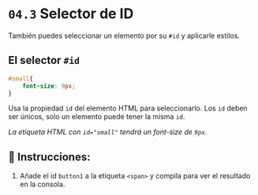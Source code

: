 # `04.3` Selector de ID

También puedes seleccionar un elemento por su `#id` y aplicarle estilos.

## El selector `#id` 

```css
#small{
    font-size: 9px;
}
```

Usa la propiedad `id` del elemento HTML para seleccionarlo. Los `id` deben ser únicos, solo un elemento puede tener la misma `id`.

*La etiqueta HTML con `id="small"` tendrá un font-size de `9px`.*

## 📝 Instrucciones:

1. Añade el id `button1` a la etiqueta `<span>` y compila para ver el resultado en la consola.


